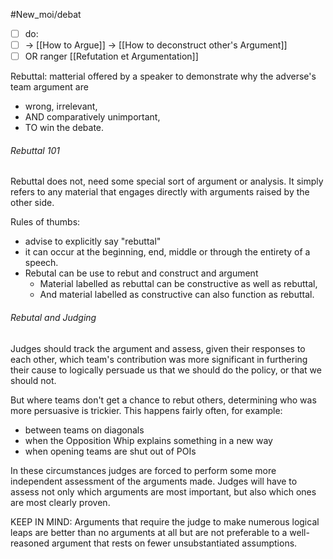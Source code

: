 #New_moi/debat 

- [ ] do: 
- [ ] -> [[How to Argue]] 
	-> [[How to deconstruct other's Argument]]
- [ ] OR ranger [[Refutation et Argumentation]]

Rebuttal: matterial offered by a speaker to demonstrate why the adverse's team argument are 
- wrong, irrelevant, 
- AND comparatively unimportant, 
- TO win the debate.


###### Rebuttal 101
Rebuttal does not, need some special sort of argument or analysis. It simply refers to any material that engages directly with arguments raised by the other side.

Rules of thumbs:
- advise to explicitly say "rebuttal"
- it can occur at the beginning, end, middle or through the entirety of a speech. 
- Rebutal can be use to rebut and construct and argument
	- Material labelled as rebuttal can be constructive as well as rebuttal, 
	- And material labelled as constructive can also function as rebuttal.


###### Rebutal and Judging
Judges should track the argument and assess, given their responses to each other, which team's contribution was more significant in furthering their cause to logically persuade us that we should do the policy, or that we should not.

But where teams don't get a chance to rebut others, determining who was more persuasive is trickier. This happens fairly often, for example:
-  between teams on diagonals
-  when the Opposition Whip explains something in a new way
-  when opening teams are shut out of POIs

In these circumstances judges are forced to perform some more independent assessment of the arguments made. Judges will have to assess not only which arguments are most important, but also which ones are most clearly proven. 


KEEP IN MIND: Arguments that require the judge to make numerous logical leaps are better than no arguments at all but are not preferable to a well-reasoned argument that rests on fewer unsubstantiated assumptions.

